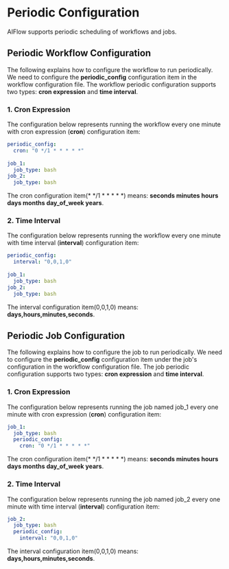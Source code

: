 # Periodic Configuration

AIFlow supports periodic scheduling of workflows and jobs.

## Periodic Workflow Configuration
The following explains how to configure the workflow to run periodically.
We need to configure the **periodic_config** configuration item in the workflow configuration file.
The workflow periodic configuration supports two types: **cron expression** and **time interval**.

### 1. Cron Expression
The configuration below represents running the workflow every one minute with cron expression (**cron**) configuration item:
```yaml
periodic_config:
  cron: "0 */1 * * * * *"
  
job_1:
  job_type: bash
job_2:
  job_type: bash
```
The cron configuration item(* */1 * * * * *) means: **seconds minutes hours days months day_of_week years**.

### 2. Time Interval
The configuration below represents running the workflow every one minute with time interval (**interval**) configuration item:
```yaml
periodic_config:
  interval: "0,0,1,0"
  
job_1:
  job_type: bash
job_2:
  job_type: bash
```
The interval configuration item(0,0,1,0) means: **days,hours,minutes,seconds**.

## Periodic Job Configuration
The following explains how to configure the job to run periodically.
We need to configure the **periodic_config** configuration item under the job's configuration in the workflow configuration file.
The job periodic configuration supports two types: **cron expression** and **time interval**.

### 1. Cron Expression
The configuration below represents running the job named job_1 every one minute with cron expression (**cron**) configuration item:
```yaml
job_1:
  job_type: bash
  periodic_config:
    cron: "0 */1 * * * * *"
```
The cron configuration item(* */1 * * * * *) means: **seconds minutes hours days months day_of_week years**.

### 2. Time Interval
The configuration below represents running the job named job_2 every one minute with time interval (**interval**) configuration item:
```yaml
job_2:
  job_type: bash
  periodic_config:
    interval: "0,0,1,0"
```
The interval configuration item(0,0,1,0) means: **days,hours,minutes,seconds**.
